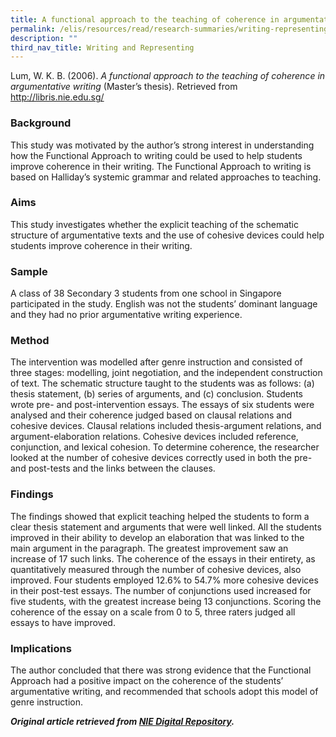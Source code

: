```yaml
---
title: A functional approach to the teaching of coherence in argumentative writing
permalink: /elis/resources/read/research-summaries/writing-representing/functional-approach-improve-coherence/
description: ""
third_nav_title: Writing and Representing
---
```

Lum, W. K. B. (2006). _A functional approach to the teaching of coherence in argumentative writing_ (Master’s thesis). Retrieved from http://libris.nie.edu.sg/

### Background

This study was motivated by the author’s strong interest in understanding how the Functional Approach to writing could be used to help students improve coherence in their writing. The Functional Approach to writing is based on Halliday’s systemic grammar and related approaches to teaching.

### Aims

This study investigates whether the explicit teaching of the schematic structure of argumentative texts and the use of cohesive devices could help students improve coherence in their writing.

### Sample

A class of 38 Secondary 3 students from one school in Singapore participated in the study. English was not the students’ dominant language and they had no prior argumentative writing experience.

### Method

The intervention was modelled after genre instruction and consisted of three stages: modelling, joint negotiation, and the independent construction of text. The schematic structure taught to the students was as follows: (a) thesis statement, (b) series of arguments, and (c) conclusion. Students wrote pre- and post-intervention essays. The essays of six students were analysed and their coherence judged based on clausal relations and cohesive devices. Clausal relations included thesis-argument relations, and argument-elaboration relations. Cohesive devices included reference, conjunction, and lexical cohesion. To determine coherence, the researcher looked at the number of cohesive devices correctly used in both the pre- and post-tests and the links between the clauses.

### Findings

The findings showed that explicit teaching helped the students to form a clear thesis statement and arguments that were well linked. All the students improved in their ability to develop an elaboration that was linked to the main argument in the paragraph. The greatest improvement saw an increase of 17 such links. The coherence of the essays in their entirety, as quantitatively measured through the number of cohesive devices, also improved. Four students employed 12.6% to 54.7% more cohesive devices in their post-test essays. The number of conjunctions used increased for five students, with the greatest increase being 13 conjunctions. Scoring the coherence of the essay on a scale from 0 to 5, three raters judged all essays to have improved.

### Implications

The author concluded that there was strong evidence that the Functional Approach had a positive impact on the coherence of the students’ argumentative writing, and recommended that schools adopt this model of genre instruction.


**_Original article retrieved from [NIE Digital Repository](https://repository.nie.edu.sg/)._**